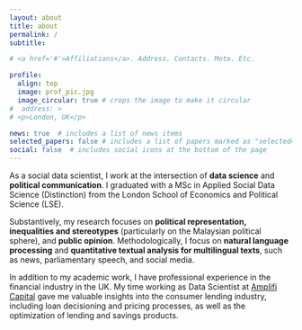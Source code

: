 ```yaml
---
layout: about
title: about
permalink: /
subtitle: 

# <a href='#'>Affiliations</a>. Address. Contacts. Moto. Etc.

profile:
  align: top
  image: prof_pic.jpg
  image_circular: true # crops the image to make it circular
#  address: > 
# <p>London, UK</p>

news: true  # includes a list of news items
selected_papers: false # includes a list of papers marked as "selected={true}"
social: false  # includes social icons at the bottom of the page
---
```


As a social data scientist, I work at the intersection of **data science** and **political communication**. I graduated with a MSc in Applied Social Data Science (Distinction) from the London School of Economics and Political Science (LSE). 

Substantively, my research focuses on **political representation, inequalities and stereotypes** (particularly on the Malaysian political sphere), and **public opinion**. Methodologically, I focus on **natural language processing** and **quantitative textual analysis for multilingual texts**, such as news, parliamentary speech, and social media. 

In addition to my academic work, I have professional experience in the financial industry in the UK. My time working as Data Scientist at [Amplifi Capital](https://www.linkedin.com/company/amplifi-capital-u-k-ltd/) gave me valuable insights into the consumer lending industry, including loan decisioning and pricing processes, as well as the optimization of lending and savings products.

<!-- I am passionate about using data and computational methods to drive social good. -->
<!-- using representation learning in natural language processing. -->

<!-- 
Test write your biography here. Tell the world about yourself. Link to your favorite [subreddit](http://reddit.com). You can put a picture in, too. The code is already in, just name your picture `prof_pic.jpg` and put it in the `img/` folder.

Put your address / P.O. box / other info right below your picture. You can also disable any these elements by editing `profile` property of the YAML header of your `_pages/about.md`. Edit `_bibliography/papers.bib` and Jekyll will render your [publications page](/al-folio/publications/) automatically.

Link to your social media connections, too. This theme is set up to use [Font Awesome icons](http://fortawesome.github.io/Font-Awesome/) and [Academicons](https://jpswalsh.github.io/academicons/), like the ones below. Add your Facebook, Twitter, LinkedIn, Google Scholar, or just disable all of them. -->
